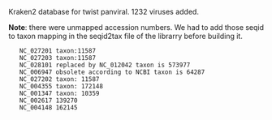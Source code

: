 Kraken2 database for twist panviral. 1232 viruses added. 


**Note**:
there were unmapped accession numbers. We had to add those seqid to taxon mapping in the seqid2tax file of the librarry before building it.

```
   NC_027201 taxon:11587
   NC_027203 taxon:11587
   NC_028101 replaced by NC_012042 taxon is 573977
   NC_006947 obsolete according to NCBI taxon is 64287
   NC_027202 taxon: 11587
   NC_004355 taxon: 172148
   NC_001347 taxon: 10359
   NC_002617 139270
   NC_004148 162145
```
